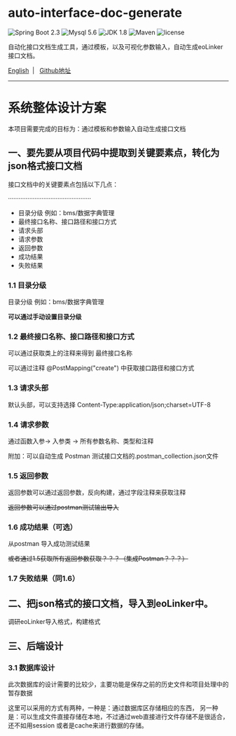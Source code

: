 
auto-interface-doc-generate 
=========================

![Spring Boot 2.3](https://img.shields.io/badge/Spring%20Boot-2.3-brightgreen.svg)
![Mysql 5.6](https://img.shields.io/badge/Mysql-5.6-blue.svg)
![JDK 1.8](https://img.shields.io/badge/JDK-1.8-brightgreen.svg)
![Maven](https://img.shields.io/badge/Maven-3.5.0-yellowgreen.svg)
![license](https://img.shields.io/badge/license-MPL--2.0-blue.svg)
 
自动化接口文档生成工具，通过模板，以及可视化参数输入，自动生成eoLinker接口文档。


[English](README_EN.md) &nbsp;| &nbsp;  [Github地址](https://github.com/ityouknow/spring-boot-examples) 

---


# 系统整体设计方案

本项目需要完成的目标为：通过模板和参数输入自动生成接口文档

## 一、要先要从项目代码中提取到关键要素点，转化为json格式接口文档
接口文档中的关键要素点包括以下几点：

···············································
- 目录分级 例如：bms/数据字典管理
- 最终接口名称、接口路径和接口方式  
- 请求头部
- 请求参数
- 返回参数
- 成功结果
- 失败结果
### 1.1 目录分级 
目录分级 例如：bms/数据字典管理 

**可以通过手动设置目录分级**

### 1.2 最终接口名称、接口路径和接口方式  
可以通过获取类上的注释来得到 最终接口名称

可以通过注释 @PostMapping("create") 中获取接口路径和接口方式

### 1.3 请求头部

默认头部，可以支持选择
Content-Type:application/json;charset=UTF-8

### 1.4 请求参数

通过函数入参-> 入参类 -> 所有参数名称、类型和注释

附加：可以自动生成 Postman 测试接口文档的.postman_collection.json文件

### 1.5 返回参数
返回参数可以通过返回参数，反向构建，通过字段注释来获取注释

~~返回参数可以通过postman测试输出导入~~

### 1.6 成功结果（可选）
从postman 导入成功测试结果 

~~或者通过1.5获取所有返回参数获取？？？（集成Postman？？？）~~

### 1.7 失败结果（同1.6）

## 二、把json格式的接口文档，导入到eoLinker中。
调研eoLinker导入格式，构建格式


## 三、后端设计

### 3.1 数据库设计
此次数据库的设计需要的比较少，主要功能是保存之前的历史文件和项目处理中的暂存数据 

这里可以采用的方式有两种，一种是：通过数据库区存储相应的东西，
另一种是：可以生成文件直接存储在本地，不过通过web直接进行文件存储不是很适合，
还不如用session 或者是cache来进行数据的存储。
